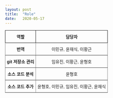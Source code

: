 ```yaml
---
layout: post
title:  "Role"
date:   2020-05-17
---
```

<!--
<title> Role </title>
-->

<style type="text/css">
.tg  {border-collapse:collapse;border-spacing:0;}
.tg td{border-color:black;border-style:solid;border-width:1px;font-family:Arial, sans-serif;font-size:14px;
  overflow:hidden;padding:10px 5px;word-break:normal;}
.tg th{border-color:black;border-style:solid;border-width:1px;font-family:Arial, sans-serif;font-size:14px;
  font-weight:normal;overflow:hidden;padding:10px 5px;word-break:normal;}
.tg .tg-js3t{border-color:inherit;font-family:"Trebuchet MS", Helvetica, sans-serif !important;;font-weight:bold;text-align:center;
  vertical-align:top}
.tg .tg-2g2i{border-color:inherit;font-family:"Trebuchet MS", Helvetica, sans-serif !important;;text-align:center;vertical-align:top
  }
.tg .tg-amwm{font-weight:bold;text-align:center;vertical-align:top}
</style>
<table class="tg">
<thead>
  <tr>
    <th class="tg-amwm">역할</th>
    <th class="tg-amwm">담당자</th>
  </tr>
</thead>
<tbody>
  <tr>
    <td class="tg-js3t">번역</td>
    <td class="tg-2g2i">이민규, 윤재식, 이황근</td>
  </tr>
  <tr>
    <td class="tg-js3t">git 저장소 관리</td>
    <td class="tg-2g2i">임유진, 이황근, 윤형호</td>
  </tr>
  <tr>
    <td class="tg-js3t">소스 코드 분석</td>
    <td class="tg-2g2i">윤형호</td>
  </tr>
  <tr>
    <td class="tg-js3t">소스 코드 추가</td>
    <td class="tg-2g2i">윤형호, 이민규, 임유진, 이황근, 윤재식</td>
  </tr>
</tbody>
</table>
	
